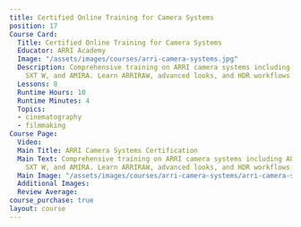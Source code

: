 ```yaml
---
title: Certified Online Training for Camera Systems
position: 17
Course Card:
  Title: Certified Online Training for Camera Systems
  Educator: ARRI Academy
  Image: "/assets/images/courses/arri-camera-systems.jpg"
  Description: Comprehensive training on ARRI camera systems including ALEXA LF, Mini,
    SXT W, and AMIRA. Learn ARRIRAW, advanced looks, and HDR workflows.
  Lessons: 8
  Runtime Hours: 10
  Runtime Minutes: 4
  Topics:
  - cinematography
  - filmmaking
Course Page:
  Video: 
  Main Title: ARRI Camera Systems Certification
  Main Text: Comprehensive training on ARRI camera systems including ALEXA LF, Mini,
    SXT W, and AMIRA. Learn ARRIRAW, advanced looks, and HDR workflows.
  Main Image: "/assets/images/courses/arri-camera-systems/arri-camera-systems-main.jpg"
  Additional Images: 
  Review Average: 
course_purchase: true
layout: course
---
```


